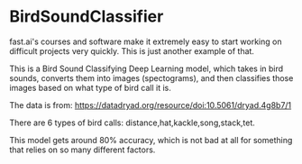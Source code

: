 # BirdSoundClassifier
fast.ai's courses and software make it extremely easy to start working on difficult projects very quickly. This is just another example of that.  

This is a Bird Sound Classifying Deep Learning model, which takes in bird sounds, converts them into images (spectograms), and then classifies those images based on what type of bird call it is.  

The data is from: https://datadryad.org/resource/doi:10.5061/dryad.4g8b7/1  

There are 6 types of bird calls: distance,hat,kackle,song,stack,tet.  

This model gets around 80% accuracy, which is not bad at all for something that relies on so many different factors. 
